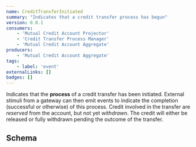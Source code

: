 ```yaml
---
name: CreditTransferInitiated
summary: "Indicates that a credit transfer process has begun"
version: 0.0.1
consumers:    
    - 'Mutual Credit Account Projector'
    - 'Credit Transfer Process Manager'
    - 'Mutual Credit Account Aggregate'
producers:
    - 'Mutual Credit Account Aggregate'
tags:
    - label: 'event'
externalLinks: []
badges: []
---
```

Indicates that the **process** of a credit transfer has been initiated. External stimuli from a gateway can then emit events to indicate the completion (successful or otherwise) of this process. Credit involved in the transfer are _reserved_ from the account, but not yet _withdrawn_. The credit will either be released or fully withdrawn pending the outcome of the transfer.

<Mermaid />

## Schema
<SchemaViewer />